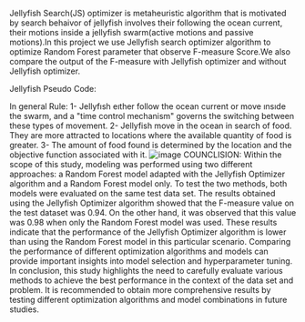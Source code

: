 Jellyfish Search(JS) optimizer is metaheuristic algorithm that is motivated by search behaivor of jellyfish involves their following the ocean current, their motions inside a jellyfish swarm(active motions and passive motions).In this project we use Jellyfish search optimizer algorithm to optimize Random Forest parameter that observe F-measure Score.We also compare the output of the F-measure with Jellyfish optimizer and without Jellyfish optimizer.

Jellyfish Pseudo Code:

In general Rule:
1-	Jellyfısh eıther follow the ocean current or move ınsıde the swarm, and a "time control mechanism" governs the switching between these types of movement.
2-	Jellyfish move in the ocean in search of food. They are more attracted to locations where the available quantity of food is greater.
3-	The amount of food found is determined by the location and the objective function associated with it.
![image](https://github.com/zuleyhairmakk/Jellyfish-Search-Optimizer-with-Random-Forest/assets/87870858/75d7abb5-a4e5-4ca3-9977-2b8d0c51d2b0)
COUNCLISION:
Within the scope of this study, modeling was performed using two different approaches: a Random Forest model adapted with the Jellyfish Optimizer algorithm and a Random Forest model only. To test the two methods, both models were evaluated on the same test data set. The results obtained using the Jellyfish Optimizer algorithm showed that the F-measure value on the test dataset was 0.94. On the other hand, it was observed that this value was 0.98 when only the Random Forest model was used.
These results indicate that the performance of the Jellyfish Optimizer algorithm is lower than using the Random Forest model in this particular scenario. Comparing the performance of different optimization algorithms and models can provide important insights into model selection and hyperparameter tuning. In conclusion, this study highlights the need to carefully evaluate various methods to achieve the best performance in the context of the data set and problem. It is recommended to obtain more comprehensive results by testing different optimization algorithms and model combinations in future studies.


